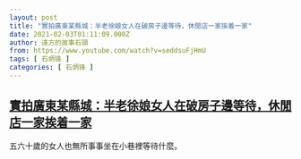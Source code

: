 ```yaml
---
layout: post
title: "實拍廣東某縣城：半老徐娘女人在破房子邊等待，休閒店一家挨着一家"
date: 2021-02-03T01:11:09.000Z
author: 遠方的故事石頭
from: https://www.youtube.com/watch?v=seddsuFjHmU
tags: [ 石炳锋 ]
categories: [ 石炳锋 ]
---
```

<!--1612314669000-->
[實拍廣東某縣城：半老徐娘女人在破房子邊等待，休閒店一家挨着一家](https://www.youtube.com/watch?v=seddsuFjHmU)
------

<div>
五六十歲的女人也無所事事坐在小巷裡等待什麼。
</div>
